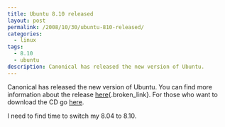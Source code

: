 ```yaml
---
title: Ubuntu 8.10 released
layout: post
permalink: /2008/10/30/ubuntu-810-released/
categories:
  - linux
tags:
  - 8.10
  - ubuntu
description: Canonical has released the new version of Ubuntu.
---
```

Canonical has released the new version of Ubuntu. You can find more information about the release [here][1]{.broken_link}. For those who want to download the CD go [here][2].

I need to find time to switch my 8.04 to 8.10.

 [1]: http://fridge.ubuntu.com/node/1703 "Ubuntu"
 [2]: http://www.ubuntu.com/getubuntu/download "Download Ubuntu"